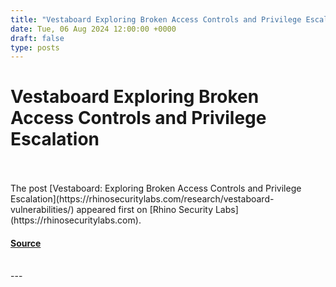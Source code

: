```yaml
---
title: "Vestaboard Exploring Broken Access Controls and Privilege Escalation"
date: Tue, 06 Aug 2024 12:00:00 +0000
draft: false
type: posts
---
```

# Vestaboard Exploring Broken Access Controls and Privilege Escalation

<br/>

<br/>
The post [Vestaboard: Exploring Broken Access Controls and Privilege Escalation](https://rhinosecuritylabs.com/research/vestaboard-vulnerabilities/) appeared first on [Rhino Security Labs](https://rhinosecuritylabs.com).

#### [Source](https://rhinosecuritylabs.com/research/vestaboard-vulnerabilities/)

<br/>
---
